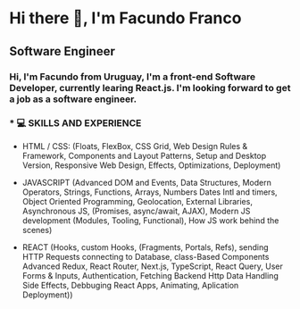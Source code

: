# Hi there 👋, I'm Facundo Franco
## Software Engineer

### Hi, I'm Facundo from Uruguay, I'm a front-end Software Developer, currently learing React.js. I'm looking forward to get a job as a software engineer.

### * 💻 SKILLS AND EXPERIENCE
  
* HTML / CSS: (Floats, FlexBox, CSS Grid, Web Design Rules & Framework, Components and Layout Patterns, Setup and Desktop Version, Responsive Web Design, Effects, Optimizations, Deployment)

* JAVASCRIPT (Advanced DOM and Events, Data Structures, Modern Operators, Strings, Functions, Arrays, Numbers Dates Intl and timers, Object Oriented Programming, Geolocation, External Libraries, Asynchronous JS, (Promises, async/await, AJAX), Modern JS development (Modules, Tooling, Functional), How JS work behind the scenes)

* REACT (Hooks, custom Hooks, (Fragments, Portals, Refs), sending HTTP Requests connecting to Database, class-Based Components Advanced Redux, React Router, Next.js, TypeScript, React Query, User Forms & Inputs, Authentication, Fetching Backend Http Data Handling Side Effects, Debbuging React Apps, Animating, Aplication Deployment))
